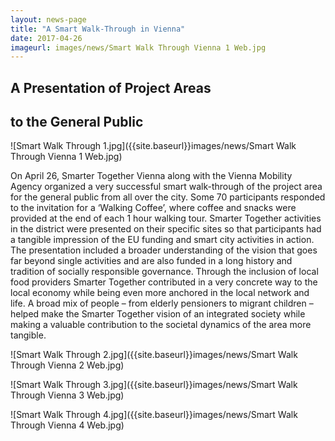 ```yaml
---
layout: news-page
title: "A Smart Walk-Through in Vienna"
date: 2017-04-26
imageurl: images/news/Smart Walk Through Vienna 1 Web.jpg
---
```


<div class="multiline">
<h2><span class="ornament-news">A Presentation of Project Areas</span></h2>
<h2><span class="ornament-news">to the General Public</span></h2>
</div>

![Smart Walk Through 1.jpg]({{site.baseurl}}images/news/Smart Walk Through Vienna 1 Web.jpg)

On April 26, Smarter Together Vienna along with the Vienna Mobility Agency organized a very successful smart walk-through of the project area for the general public from all over the city. Some 70 participants responded to the invitation for a ‘Walking Coffee’,  where coffee and snacks were provided at the end of each 1 hour walking tour. Smarter Together activities in the district were presented on their specific sites so that participants had a tangible impression of the EU funding and smart city activities in action. The presentation included a broader understanding of the vision that goes far beyond single activities and are also funded in a long history and tradition of socially responsible governance. Through the inclusion of local food providers Smarter Together contributed in a very concrete way to the local economy while being even more anchored in the local network and life. A broad mix of people – from elderly pensioners to migrant children – helped make the Smarter Together vision of an integrated society while making a valuable contribution to the societal dynamics of the area more tangible.

![Smart Walk Through 2.jpg]({{site.baseurl}}images/news/Smart Walk Through Vienna 2 Web.jpg)

![Smart Walk Through 3.jpg]({{site.baseurl}}images/news/Smart Walk Through Vienna 3 Web.jpg)

![Smart Walk Through 4.jpg]({{site.baseurl}}images/news/Smart Walk Through Vienna 4 Web.jpg)
